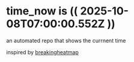 # time_now is (( 2025-10-08T07:00:00.552Z ))

an automated repo that shows the currnent time

inspired by [breakingheatmap](https://github.com/breakingheatmap/breakingheatmap)